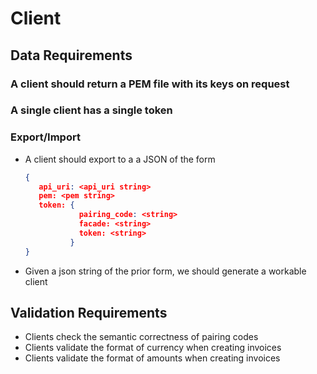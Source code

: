 # Client

## Data Requirements

### A client should return a PEM file with its keys on request
### A single client has a single token
### Export/Import
* A client should export to a a JSON of the form
    ```json
    {  
       api_uri: <api_uri string>
       pem: <pem string>
       token: { 
                pairing_code: <string>
                facade: <string>
                token: <string>
              } 
    }
* Given a json string of the prior form, we should generate a workable client

## Validation Requirements
* Clients check the semantic correctness of pairing codes
* Clients validate the format of currency when creating invoices
* Clients validate the format of amounts when creating invoices
